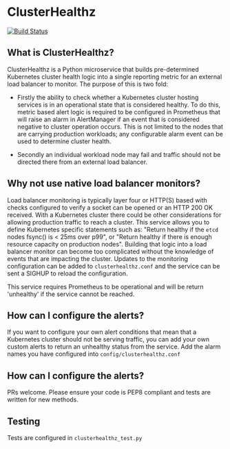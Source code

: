 # ClusterHealthz

[![Build Status](https://travis-ci.org/jbunce/clusterhealthz.svg?branch=master)](https://travis-ci.org/jbunce/clusterhealthz)


## What is ClusterHealthz?

ClusterHealthz is a Python microservice that builds pre-determined Kubernetes
cluster health logic into a single reporting metric for an external load
balancer to monitor. The purpose of this is two fold:

- Firstly the ability to check whether a Kubernetes cluster hosting
services is in an operational state that is considered healthy. To do this,
metric based alert logic is required to be configured in Prometheus that will
raise an alarm in AlertManager if an event that is considered negative to
cluster operation occurs. This is not limited to the nodes that are carrying
production workloads; any configurable alarm event can be used to determine
cluster health.

- Secondly an individual workload node may fail and traffic should not be
directed there from an external load balancer.

## Why not use native load balancer monitors?

Load balancer monitoring is typically layer four or HTTP(S) based with checks
configured to verify a socket can be opened or an HTTP 200 OK received. With
a Kubernetes cluster there could be other considerations for allowing
production traffic to reach a cluster. This service allows you to define
Kubernetes specific statements such as: "Return healthy if the `etcd` nodes
fsync() is < 25ms over p99", or "Return healthy if there is enough resource
capacity on production nodes". Building that logic into a load balancer
monitor can become too complicated without the knowledge of events that are
impacting the cluster. Updates to the monitoring configuration can be added to
`clusterhealthz.conf` and the service can be sent a SIGHUP to reload the
configuration.

This service requires Prometheus to be operational and will be return
'unhealthy' if the service cannot be reached.

## How can I configure the alerts?

If you want to configure your own alert conditions that mean that a Kubernetes
cluster should not be serving traffic, you can add your own custom alerts to
return an unhealthy status from the service. Add the alarm names you have
configured into `config/clusterhealthz.conf`

## How can I configure the alerts?

PRs welcome. Please ensure your code is PEP8 compliant and tests are written
for new methods.

## Testing

Tests are configured in `clusterhealthz_test.py`